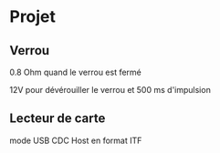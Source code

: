 # Projet

## Verrou
  
  0.8 Ohm quand le verrou est fermé
  
  12V pour dévérouiller le verrou et 500 ms d'impulsion
  
## Lecteur de carte

  mode USB CDC Host en format ITF
